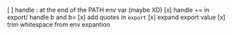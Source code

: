 [ ] handle : at the end of the PATH env var (maybe XD)
[x] handle += in export/ handle b and b=
[x] add quotes in `export`
[x] expand export value
[x] trim whitespace from env expantion
